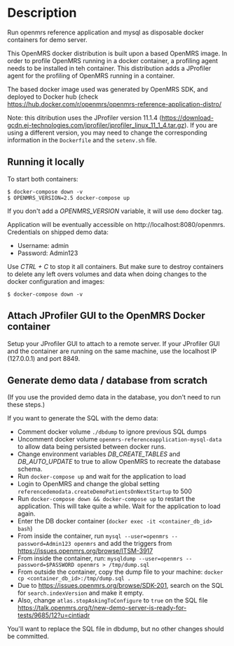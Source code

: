 # Description

Run openmrs reference application and mysql as disposable docker containers
for demo server.

This OpenMRS docker distribution is built upon a based OpenMRS image. In order to profile OpenMRS running in a docker container, a profiling agent needs to be installed in teh container. This distribution adds a JProfiler agent for the profiling of OpenMRS running in a container.

The based docker image used was generated by OpenMRS SDK, and deployed to Docker hub (check <https://hub.docker.com/r/openmrs/openmrs-reference-application-distro/>

Note: this ditribution uses the JProfiler version 11.1.4 (<https://download-gcdn.ej-technologies.com/jprofiler/jprofiler_linux_11_1_4.tar.gz>). If you are using a different version, you may need to change the corresponding information in the `Dockerfile` and the `setenv.sh` file.

## Running it locally

To start both containers:
```
$ docker-compose down -v
$ OPENMRS_VERSION=2.5 docker-compose up
```
If you don't add a _OPENMRS_VERSION_ variable, it will use `demo` docker tag.

Application will be eventually accessible on http://localhost:8080/openmrs.
Credentials on shipped demo data:
  - Username: admin
  - Password: Admin123

Use _CTRL + C_ to stop it all containers. But make sure to destroy containers to delete any
left overs volumes and data when doing changes to the docker configuration and images:

```
$ docker-compose down -v
```

## Attach JProfiler GUI to the OpenMRS Docker container
Setup your JProfiler GUI to attach to a remote server. If your JProfiler GUI and the container are running on the same machine, use the localhost IP (127.0.0.1) and port 8849.

## Generate demo data / database from scratch

(If you use the provided demo data in the database, you don't need to run these steps.)

If you want to generate the SQL with the demo data:

  - Comment docker volume `./dbdump` to ignore previous SQL dumps
  - Uncomment docker volume `openmrs-referenceapplication-mysql-data` to allow
  data being persisted between docker runs.
  - Change environment variables _DB_CREATE_TABLES_ and _DB_AUTO_UPDATE_ to true
  to allow OpenMRS to recreate the database schema.
  - Run `docker-compose up` and wait for the application to load
  - Login to OpenMRS and change the global setting
  `referencedemodata.createDemoPatientsOnNextStartup` to 500
  - Run `docker-compose down && docker-compose up` to restart the application.
  This will take quite a while. Wait for the application to load again.
  - Enter the DB docker container (`docker exec -it <container_db_id> bash`)
  - From inside the container, run `mysql --user=openmrs --password=Admin123 openmrs`
  and add the triggers from <https://issues.openmrs.org/browse/ITSM-3917>
  - From inside the container, run:
  `mysqldump --user=openmrs --password=$PASSWORD openmrs > /tmp/dump.sql`
  - From outside the container, copy the dump file to your machine:
  `docker cp <container_db_id>:/tmp/dump.sql .`
  - Due to <https://issues.openmrs.org/browse/SDK-201>, search on the SQL for
   `search.indexVersion` and make it empty.
  - Also, change `atlas.stopAskingToConfigure` to `true` on the SQL file <https://talk.openmrs.org/t/new-demo-server-is-ready-for-tests/9685/12?u=cintiadr>

You'll want to replace the SQL file in dbdump, but no other changes should be committed.
